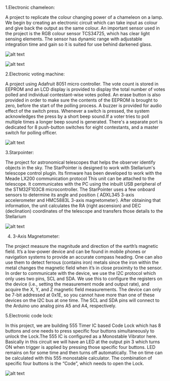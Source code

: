 1.Electronic chameleon:


A project to replicate the colour changing power of a chameleon on a lamp.
We begin by creating an electronic circuit which can take input as colour and give back the output as the same colour.
An important sensor used in the project is the RGB colour sensor TCS34725, which has clear light sensing elements.
The sensor has dynamic range with adjustable integration time and gain so it is suited for use behind darkened glass.


![alt text](https://hackster.imgix.net/uploads/attachments/1233310/ezgif_com-gif-maker_(1)_ZJY8XFZdxw.gif?auto=format%2Ccompress&gifq=35&w=900&h=675&fit=min&fm=mp4)


![alt text](https://hackster.imgix.net/uploads/attachments/1233313/contenteetimes-images-edn-leds-a19-led-bulb-leds-exposed_J9qNSIF0Bb.jpg?auto=compress%2Cformat&w=740&h=555&fit=max)



2.Electronic voting machine:


A project using Adafruit 8051 micro controller.
The vote count is stored in EEPROM and an LCD display is provided to display the total number of votes polled and individual contestant-wise votes polled.
An erase button is also provided in order to make sure the contents of the EEPROM is brought to zero, before the start of the polling process.
A buzzer is provided for audio effect of the switch press. Whenever a switch is pressed, the system acknowledges the press by a short beep sound.If a voter tries to poll multiple times a longer beep sound is generated.
There's a separate port is dedicated for 8 push-button switches for eight contestants, and a master switch for polling officer.

![alt text](https://media2.giphy.com/media/3orif1zS11iWKhUJpK/source.gif)


3.Starpointer:


The project for astronomical telescopes that helps the observer identify objects in the sky.
The StarPointer is designed to work with Stellarium's telescope control plugin. Its firmware has been developed to work with the Meade LX200 communication protocol
This unit can be attached to the telescope. It communicates with the PC using the inbuilt USB peripheral of the STM32F103C8 microcontroller. 
The StarPointer uses a few onboard sensors to determine its angle and position { ADXL345 3-axis accelerometer and HMC5883L 3-axis magnetometer}. After obtaining that information, the unit calculates the RA (right ascension) and DEC (declination) coordinates of the telescope and transfers those details to the Stellarium


![alt text](https://hackster.imgix.net/uploads/attachments/1458774/dscn3860-mid_EEOosgRl6H.jpg?auto=compress%2Cformat&w=740&h=555&fit=max)


4.    3-Axis Magnetometer:


The project measure the magnitude and direction of the earth’s magnetic field. 
It’s a low-power device and can be found in mobile phones or navigation systems to provide an accurate compass heading.
One can also use them to detect ferrous (contains iron) metals since the iron within the metal changes the magnetic field when it’s in close proximity to the sensor.
In order to communicate with the device, we use the I2C protocol which only uses two pins, SCL and SDA. We use this to configure the registers on the device (i.e., setting the measurement mode and output rate), and acquire the X, Y, and Z magnetic field measurements. The device can only be 7-bit addressed at 0x1E, so you cannot have more than one of these devices on the I2C bus at one time.
The SCL and SDA pins will connect to the Arduino uno analog pins A5 and A4, respectively.


5.Electronic code lock:


In this project, we are building 555 Timer IC based Code Lock which has 8 buttons and one needs to press specific four buttons simultaneously to unlock the Lock.The 555 IC is configured as a Monostable Vibrator here.
Basically in this circuit we will have an LED at the output pin 3 which turns ON when trigger is applied by pressing those specific four buttons. 
LED remains on for some time and then turns off automatically. The on time can be calculated with this 555 monostable calculator. 
The combination of specific four buttons is the “Code”, which needs to open the Lock.


![alt text](https://hackster.imgix.net/uploads/attachments/889184/555-timer-based-electronic-code-lock-circuit_KwMGO0Jwoy.jpeg?auto=compress%2Cformat&w=900&h=675&fit=min)
